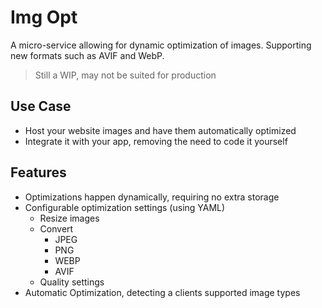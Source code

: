 # Img Opt
A micro-service allowing for dynamic optimization of images. Supporting new formats such as AVIF and WebP.

> Still a WIP, may not be suited for production


## Use Case
- Host your website images and have them automatically optimized
- Integrate it with your app, removing the need to code it yourself


## Features
- Optimizations happen dynamically, requiring no extra storage
- Configurable optimization settings (using YAML)
    - Resize images
    - Convert
        - JPEG
        - PNG
        - WEBP
        - AVIF
    - Quality settings
- Automatic Optimization, detecting a clients supported image types
